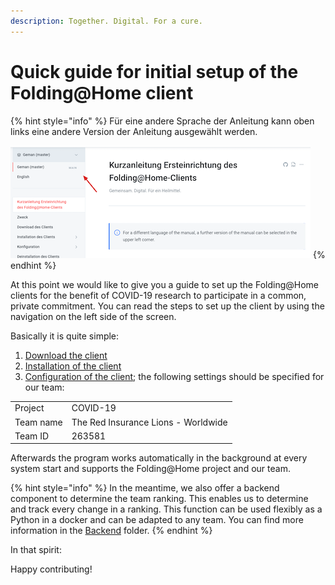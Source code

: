 ```yaml
---
description: Together. Digital. For a cure.
---
```


# Quick guide for initial setup of the Folding@Home client

{% hint style="info" %}
Für eine andere Sprache der Anleitung kann oben links eine andere Version der Anleitung ausgewählt werden.

 ![](.gitbook/assets/xnip2020-07-20_12-44-28.png)
{% endhint %}

At this point we would like to give you a guide to set up the Folding@Home clients for the benefit of COVID-19 research to participate in a common, private commitment. You can read the steps to set up the client by using the navigation on the left side of the screen. 

Basically it is quite simple: 

1. [Download the client ](download-des-clients.md)
2. [Installation of the client ](installation-des-clients/)
3. [Configuration of the client](konfiguration/); the following settings should be specified for our team:

|  |  |
| :--- | :--- |
| Project | COVID-19 |
| Team name | The Red Insurance Lions - Worldwide |
| Team ID | 263581 |

Afterwards the program works automatically in the background at every system start and supports the Folding@Home project and our team.

{% hint style="info" %}
In the meantime, we also offer a backend component to determine the team ranking. This enables us to determine and track every change in a ranking. This function can be used flexibly as a Python in a docker and can be adapted to any team. You can find more information in the [Backend](https://github.com/generaliinformatik/fah-red-lions/tree/master/backend) folder.
{% endhint %}

In that spirit:

Happy contributing!

